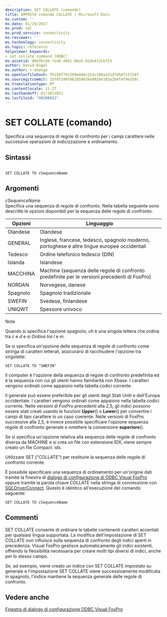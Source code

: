 ```yaml
---
description: SET COLLATE (comando)
title: IMPOSTA comando COLLATE | Microsoft Docs
ms.custom: ''
ms.date: 01/19/2017
ms.prod: sql
ms.prod_service: connectivity
ms.reviewer: ''
ms.technology: connectivity
ms.topic: reference
helpviewer_keywords:
- set collate command [ODBC]
ms.assetid: 00efbcd4-fea8-4061-86a5-82de413cb753
author: David-Engel
ms.author: v-daenge
ms.openlocfilehash: f6158f79c589e446c2b3c106a1d14fd58715714f
ms.sourcegitcommit: 33f0f190f962059826e002be165a2bef4f9e350c
ms.translationtype: MT
ms.contentlocale: it-IT
ms.lasthandoff: 01/30/2021
ms.locfileid: "99208652"
---
```

# <a name="set-collate-command"></a>SET COLLATE (comando)
Specifica una sequenza di regole di confronto per i campi carattere nelle successive operazioni di indicizzazione e ordinamento.  
  
## <a name="syntax"></a>Sintassi  
  
```  
  
SET COLLATE TO cSequenceName  
```  
  
## <a name="arguments"></a>Argomenti  
 *cSequenceName*  
 Specifica una sequenza di regole di confronto. Nella tabella seguente sono descritte le opzioni disponibili per la sequenza delle regole di confronto.  
  
|Opzioni|Linguaggio|  
|-------------|--------------|  
|Olandese|Olandese|  
|GENERAL|Inglese, francese, tedesco, spagnolo moderno, portoghese e altre lingue europee occidentali|  
|Tedesco|Ordine telefonico tedesco (DIN)|  
|Islanda|Islandese|  
|MACCHINA|Machine (sequenza delle regole di confronto predefinite per le versioni precedenti di FoxPro)|  
|NORDAN|Norvegese, danese|  
|Spagnolo|Spagnolo tradizionale|  
|SWEFIN|Svedese, finlandese|  
|UNIQWT|Spessore univoco|  
  
> [!NOTE]  
>  Quando si specifica l'opzione spagnolo, *ch* è una singola lettera che ordina tra *c* e *d* e si *Ordina tra* *l* e *m*.  
  
 Se si specifica un'opzione della sequenza di regole di confronto come stringa di caratteri letterali, assicurarsi di racchiudere l'opzione tra virgolette:  
  
```  
SET COLLATE TO "SWEFIN"  
```  
  
 Il computer è l'opzione della sequenza di regole di confronto predefinita ed è la sequenza con cui gli utenti hanno familiarità con Xbase. I caratteri vengono ordinati come appaiono nella tabella codici corrente.  
  
 Il generale può essere preferibile per gli utenti degli Stati Uniti e dell'Europa occidentale. I caratteri vengono ordinati come appaiono nella tabella codici corrente. Nelle versioni di FoxPro precedenti alla 2,5, gli indici possono essere stati creati usando le funzioni **Upper**() o **Lower**() per convertire i campi di tipo carattere in un caso coerente. Nelle versioni di FoxPro successive alla 2,5, è invece possibile specificare l'opzione sequenza regole di confronto generale e omettere la conversione **superiore**().  
  
 Se si specifica un'opzione relativa alla sequenza delle regole di confronto diversa da MACHINE e si crea un file con estensione IDX, viene sempre creato un file Compact. idx.  
  
 Utilizzare SET ("COLLATE") per restituire la sequenza delle regole di confronto corrente.  
  
 È possibile specificare una sequenza di ordinamento per un'origine dati tramite la finestra di [dialogo di configurazione di ODBC Visual FoxPro](../../odbc/microsoft/odbc-visual-foxpro-setup-dialog-box.md) oppure tramite la parola chiave COLLATE nella stringa di connessione con [SQLDriverConnect](../../odbc/microsoft/sqldriverconnect-visual-foxpro-odbc-driver.md). Questo è identico all'esecuzione del comando seguente:  
  
```  
SET COLLATE TO cSequenceName  
```  
  
## <a name="remarks"></a>Commenti  
 SET COLLATE consente di ordinare le tabelle contenenti caratteri accentati per qualsiasi lingua supportata. La modifica dell'impostazione di SET COLLATE non influisce sulla sequenza di confronto degli indici aperti in precedenza. Visual FoxPro gestisce automaticamente gli indici esistenti, offrendo la flessibilità necessaria per creare molti tipi diversi di indici, anche per lo stesso campo.  
  
 Se, ad esempio, viene creato un indice con SET COLLATE impostato su generale e l'impostazione SET COLLATE viene successivamente modificata in spagnolo, l'indice mantiene la sequenza generale delle regole di confronto.  
  
## <a name="see-also"></a>Vedere anche  
 [Finestra di dialogo di configurazione ODBC Visual FoxPro](../../odbc/microsoft/odbc-visual-foxpro-setup-dialog-box.md)
